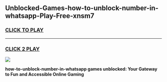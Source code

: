 
## Unblocked-Games-how-to-unblock-number-in-whatsapp-Play-Free-xnsm7
<h3>
<a href="https://premium76.site?title=how-to-unblock-number-in-whatsapp&ref=21A">CLICK TO PLAY</a></h3>
<hr>

<h3>
<a href="https://premium76.site?title=how-to-unblock-number-in-whatsapp&ref=21A">CLICK 2 PLAY</a>
  
</h3>

<a href="https://premium76.site?title=how-to-unblock-number-in-whatsapp&ref=21A"><img src="https://clearcache.store/games.png"></a>


**how-to-unblock-number-in-whatsapp games unblocked: Your Gateway to Fun and Accessible Online Gaming**
